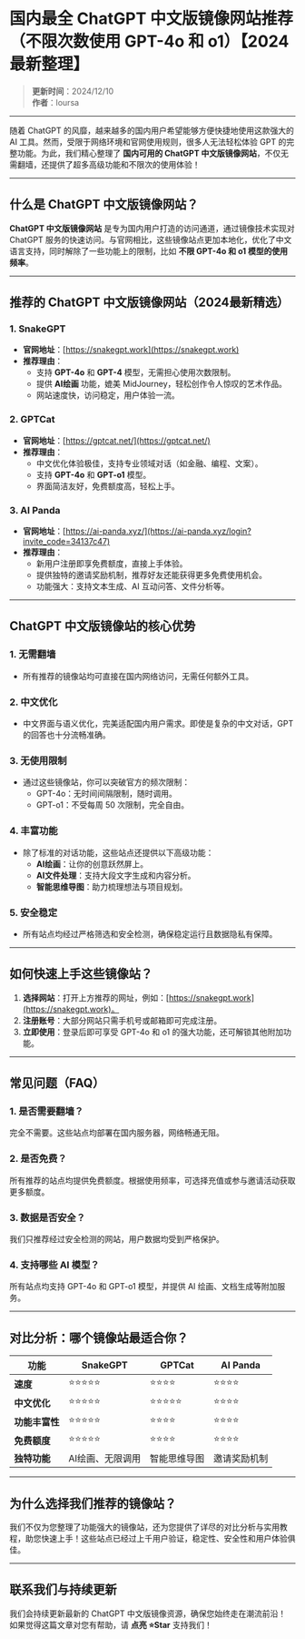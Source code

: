 # 国内最全 ChatGPT 中文版镜像网站推荐（不限次数使用 GPT-4o 和 o1）【2024 最新整理】

> **更新时间**：2024/12/10  
> **作者**：loursa  

---

随着 ChatGPT 的风靡，越来越多的国内用户希望能够方便快捷地使用这款强大的 AI 工具。然而，受限于网络环境和官网使用规则，很多人无法轻松体验 GPT 的完整功能。为此，我们精心整理了 **国内可用的 ChatGPT 中文版镜像网站**，不仅无需翻墙，还提供了超多高级功能和不限次的使用体验！  

---

## **什么是 ChatGPT 中文版镜像网站？**

**ChatGPT 中文版镜像网站** 是专为国内用户打造的访问通道，通过镜像技术实现对 ChatGPT 服务的快速访问。与官网相比，这些镜像站点更加本地化，优化了中文语言支持，同时解除了一些功能上的限制，比如 **不限 GPT-4o 和 o1 模型的使用频率**。

---

## **推荐的 ChatGPT 中文版镜像网站（2024最新精选）**

### **1. SnakeGPT**
- **官网地址**：[https://snakegpt.work](https://snakegpt.work)  
- **推荐理由**：
  - 支持 **GPT-4o** 和 **GPT-4** 模型，无需担心使用次数限制。
  - 提供 **AI绘画** 功能，媲美 MidJourney，轻松创作令人惊叹的艺术作品。
  - 网站速度快，访问稳定，用户体验一流。  

### **2. GPTCat**
- **官网地址**：[https://gptcat.net/](https://gptcat.net/)  
- **推荐理由**：
  - 中文优化体验极佳，支持专业领域对话（如金融、编程、文案）。
  - 支持 **GPT-4o** 和 **GPT-o1** 模型。
  - 界面简洁友好，免费额度高，轻松上手。  

### **3. AI Panda**
- **官网地址**：[https://ai-panda.xyz/](https://ai-panda.xyz/login?invite_code=34137c47)  
- **推荐理由**：
  - 新用户注册即享免费额度，直接上手体验。
  - 提供独特的邀请奖励机制，推荐好友还能获得更多免费使用机会。
  - 功能强大：支持文本生成、AI 互动问答、文件分析等。  

---

## **ChatGPT 中文版镜像站的核心优势**

### **1. 无需翻墙**
- 所有推荐的镜像站均可直接在国内网络访问，无需任何额外工具。

### **2. 中文优化**
- 中文界面与语义优化，完美适配国内用户需求。即使是复杂的中文对话，GPT 的回答也十分流畅准确。

### **3. 无使用限制**
- 通过这些镜像站，你可以突破官方的频次限制：
  - GPT-4o：无时间间隔限制，随时调用。
  - GPT-o1：不受每周 50 次限制，完全自由。

### **4. 丰富功能**
- 除了标准的对话功能，这些站点还提供以下高级功能：
  - **AI绘画**：让你的创意跃然屏上。
  - **AI文件处理**：支持大段文字生成和内容分析。
  - **智能思维导图**：助力梳理想法与项目规划。

### **5. 安全稳定**
- 所有站点均经过严格筛选和安全检测，确保稳定运行且数据隐私有保障。

---

## **如何快速上手这些镜像站？**

1. **选择网站**：打开上方推荐的网址，例如：[https://snakegpt.work](https://snakegpt.work)。
2. **注册账号**：大部分网站只需手机号或邮箱即可完成注册。
3. **立即使用**：登录后即可享受 GPT-4o 和 o1 的强大功能，还可解锁其他附加功能。

---

## **常见问题（FAQ）**

### **1. 是否需要翻墙？**
完全不需要。这些站点均部署在国内服务器，网络畅通无阻。

### **2. 是否免费？**
所有推荐的站点均提供免费额度。根据使用频率，可选择充值或参与邀请活动获取更多额度。

### **3. 数据是否安全？**
我们只推荐经过安全检测的网站，用户数据均受到严格保护。

### **4. 支持哪些 AI 模型？**
所有站点均支持 GPT-4o 和 GPT-o1 模型，并提供 AI 绘画、文档生成等附加服务。

---

## **对比分析：哪个镜像站最适合你？**

| 功能            | **SnakeGPT**         | **GPTCat**           | **AI Panda**         |
|------------------|----------------------|----------------------|----------------------|
| **速度**        | ⭐⭐⭐⭐⭐              | ⭐⭐⭐⭐               | ⭐⭐⭐⭐               |
| **中文优化**    | ⭐⭐⭐⭐⭐              | ⭐⭐⭐⭐⭐              | ⭐⭐⭐⭐               |
| **功能丰富性**  | ⭐⭐⭐⭐⭐              | ⭐⭐⭐⭐               | ⭐⭐⭐⭐               |
| **免费额度**    | ⭐⭐⭐⭐⭐              | ⭐⭐⭐⭐               | ⭐⭐⭐⭐               |
| **独特功能**    | AI绘画、无限调用   | 智能思维导图        | 邀请奖励机制         |

---

## **为什么选择我们推荐的镜像站？**

我们不仅为您整理了功能强大的镜像站，还为您提供了详尽的对比分析与实用教程，助您快速上手！这些站点已经过上千用户验证，稳定性、安全性和用户体验俱佳。

---

## **联系我们与持续更新**

我们会持续更新最新的 ChatGPT 中文版镜像资源，确保您始终走在潮流前沿！  
如果觉得这篇文章对您有帮助，请 **点亮 ⭐Star** 支持我们！  
